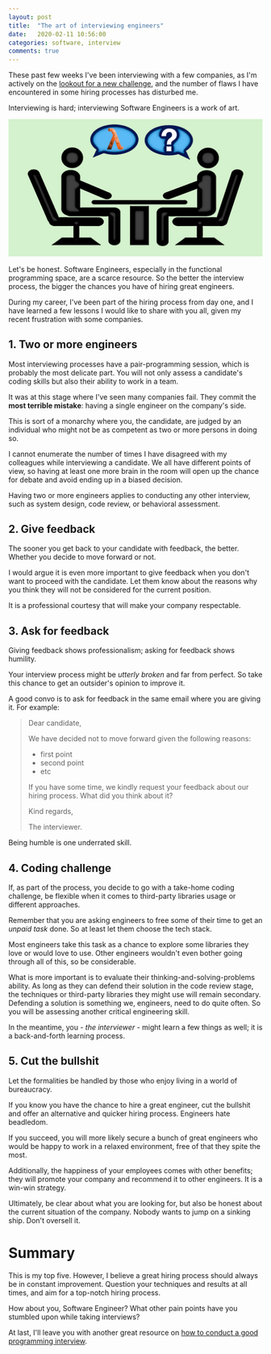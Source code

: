 ```yaml
---
layout: post
title:  "The art of interviewing engineers"
date:   2020-02-11 10:56:00
categories: software, interview
comments: true
---
```


These past few weeks I've been interviewing with a few companies, as I'm actively on the [lookout for a new challenge](https://twitter.com/volpegabriel87/status/1224794505460822017), and the number of flaws I have encountered in some hiring processes has disturbed me.

Interviewing is hard; interviewing Software Engineers is a work of art.

![interview](../images/interview.png)

Let's be honest. Software Engineers, especially in the functional programming space, are a scarce resource. So the better the interview process, the bigger the chances you have of hiring great engineers.

During my career, I've been part of the hiring process from day one, and I have learned a few lessons I would like to share with you all, given my recent frustration with some companies.

## 1. Two or more engineers

Most interviewing processes have a pair-programming session, which is probably the most delicate part. You will not only assess a candidate's coding skills but also their ability to work in a team.

It was at this stage where I've seen many companies fail. They commit the **most terrible mistake**: having a single engineer on the company's side.

This is sort of a monarchy where you, the candidate, are judged by an individual who might not be as competent as two or more persons in doing so.

I cannot enumerate the number of times I have disagreed with my colleagues while interviewing a candidate. We all have different points of view, so having at least one more brain in the room will open up the chance for debate and avoid ending up in a biased decision.

Having two or more engineers applies to conducting any other interview, such as system design, code review, or behavioral assessment.

## 2. Give feedback

The sooner you get back to your candidate with feedback, the better. Whether you decide to move forward or not.

I would argue it is even more important to give feedback when you don't want to proceed with the candidate. Let them know about the reasons why you think they will not be considered for the current position.

It is a professional courtesy that will make your company respectable.

## 3. Ask for feedback

Giving feedback shows professionalism; asking for feedback shows humility.

Your interview process might be *utterly broken* and far from perfect. So take this chance to get an outsider's opinion to improve it.

A good convo is to ask for feedback in the same email where you are giving it. For example:

> Dear candidate,
>
> We have decided not to move forward given the following reasons:
>
> - first point
> - second point
> - etc
>
> If you have some time, we kindly request your feedback about our hiring process. What did you think about it?
>
> Kind regards,
>
> The interviewer.

Being humble is one underrated skill.

## 4. Coding challenge

If, as part of the process, you decide to go with a take-home coding challenge, be flexible when it comes to third-party libraries usage or different approaches.

Remember that you are asking engineers to free some of their time to get an *unpaid task* done. So at least let them choose the tech stack.

Most engineers take this task as a chance to explore some libraries they love or would love to use. Other engineers wouldn't even bother going through all of this, so be considerable.

What is more important is to evaluate their thinking-and-solving-problems ability. As long as they can defend their solution in the code review stage, the techniques or third-party libraries they might use will remain secondary. Defending a solution is something we, engineers, need to do quite often. So you will be assessing another critical engineering skill.

In the meantime, you - *the interviewer* - might learn a few things as well; it is a back-and-forth learning process.

## 5. Cut the bullshit

Let the formalities be handled by those who enjoy living in a world of bureaucracy.

If you know you have the chance to hire a great engineer, cut the bullshit and offer an alternative and quicker hiring process. Engineers hate beadledom.

If you succeed, you will more likely secure a bunch of great engineers who would be happy to work in a relaxed environment, free of that they spite the most.

Additionally, the happiness of your employees comes with other benefits; they will promote your company and recommend it to other engineers. It is a win-win strategy.

Ultimately, be clear about what you are looking for, but also be honest about the current situation of the company. Nobody wants to jump on a sinking ship. Don't oversell it.

# Summary

This is my top five. However, I believe a great hiring process should always be in constant improvement. Question your techniques and results at all times, and aim for a top-notch hiring process.

How about you, Software Engineer? What other pain points have you stumbled upon while taking interviews?

At last, I'll leave you with another great resource on [how to conduct a good programming interview](http://www.lihaoyi.com/post/HowtoconductagoodProgrammingInterview.html).
